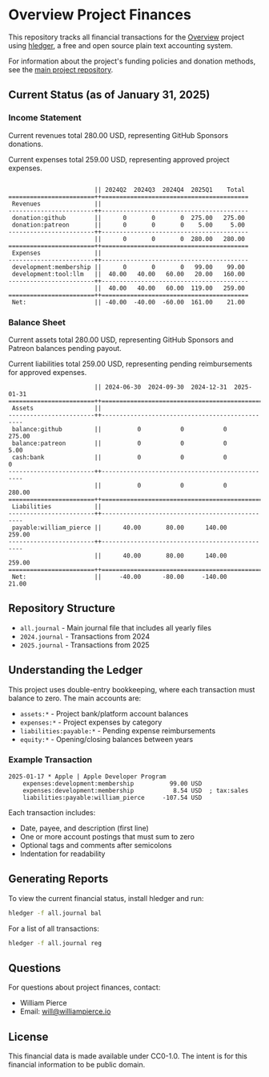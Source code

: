 # Overview Project Finances

This repository tracks all financial transactions for the [Overview](https://github.com/williamcpierce/Overview) project using [hledger](https://hledger.org/), a free and open source plain text accounting system.

For information about the project's funding policies and donation methods, see the [main project repository](https://github.com/williamcpierce/Overview).

## Current Status (as of January 31, 2025)

### Income Statement

Current revenues total 280.00 USD, representing GitHub Sponsors donations.

Current expenses total 259.00 USD, representing approved project expenses.

```

                        || 2024Q2  2024Q3  2024Q4  2025Q1    Total
========================++=========================================
 Revenues               ||
------------------------++-----------------------------------------
 donation:github        ||      0       0       0  275.00   275.00
 donation:patreon       ||      0       0       0    5.00     5.00
------------------------++-----------------------------------------
                        ||      0       0       0  280.00   280.00
========================++=========================================
 Expenses               ||
------------------------++-----------------------------------------
 development:membership ||      0       0       0   99.00    99.00
 development:tool:llm   ||  40.00   40.00   60.00   20.00   160.00
------------------------++-----------------------------------------
                        ||  40.00   40.00   60.00  119.00   259.00
========================++=========================================
 Net:                   || -40.00  -40.00  -60.00  161.00    21.00
```

### Balance Sheet

Current assets total 280.00 USD, representing GitHub Sponsors and Patreon balances pending payout.

Current liabilities total 259.00 USD, representing pending reimbursements for approved expenses.

```
                        || 2024-06-30  2024-09-30  2024-12-31  2025-01-31
========================++================================================
 Assets                 ||
------------------------++------------------------------------------------
 balance:github         ||          0           0           0      275.00
 balance:patreon        ||          0           0           0        5.00
 cash:bank              ||          0           0           0           0
------------------------++------------------------------------------------
                        ||          0           0           0      280.00
========================++================================================
 Liabilities            ||
------------------------++------------------------------------------------
 payable:william_pierce ||      40.00       80.00      140.00      259.00
------------------------++------------------------------------------------
                        ||      40.00       80.00      140.00      259.00
========================++================================================
 Net:                   ||     -40.00      -80.00     -140.00       21.00
```

## Repository Structure

-   `all.journal` - Main journal file that includes all yearly files
-   `2024.journal` - Transactions from 2024
-   `2025.journal` - Transactions from 2025

## Understanding the Ledger

This project uses double-entry bookkeeping, where each transaction must balance to zero. The main accounts are:

-   `assets:*` - Project bank/platform account balances
-   `expenses:*` - Project expenses by category
-   `liabilities:payable:*` - Pending expense reimbursements
-   `equity:*` - Opening/closing balances between years

### Example Transaction

```
2025-01-17 * Apple | Apple Developer Program
    expenses:development:membership          99.00 USD
    expenses:development:membership           8.54 USD  ; tax:sales
    liabilities:payable:william_pierce     -107.54 USD
```

Each transaction includes:

-   Date, payee, and description (first line)
-   One or more account postings that must sum to zero
-   Optional tags and comments after semicolons
-   Indentation for readability

## Generating Reports

To view the current financial status, install hledger and run:

```bash
hledger -f all.journal bal
```

For a list of all transactions:

```bash
hledger -f all.journal reg
```

## Questions

For questions about project finances, contact:

-   William Pierce
-   Email: will@williampierce.io

## License

This financial data is made available under CC0-1.0. The intent is for this financial information to be public domain.

